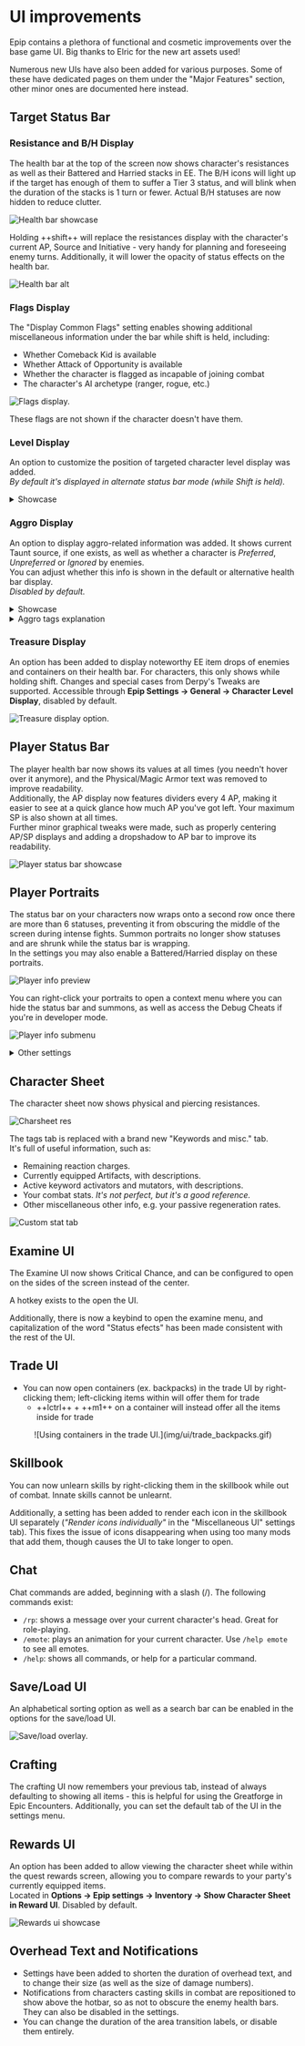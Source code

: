 ﻿# UI improvements
Epip contains a plethora of functional and cosmetic improvements over the base game UI. Big thanks to Elric for the new art assets used!

Numerous new UIs have also been added for various purposes. Some of these have dedicated pages on them under the "Major Features" section, other minor ones are documented here instead.

## Target Status Bar

### Resistance and B/H Display
The health bar at the top of the screen now shows character's resistances as well as their Battered and Harried stacks in EE. The B/H icons will light up if the target has enough of them to suffer a Tier 3 status, and will blink when the duration of the stacks is 1 turn or fewer. Actual B/H statuses are now hidden to reduce clutter.

![Health bar showcase](img/ui/health_bar.png)

Holding ++shift++ will replace the resistances display with the character's current AP, Source and Initiative - very handy for planning and foreseeing enemy turns. Additionally, it will lower the opacity of status effects on the health bar.

![Health bar alt](img/ui/health_bar_shift.png)

### Flags Display
The "Display Common Flags" setting enables showing additional miscellaneous information under the bar while shift is held, including:

- Whether Comeback Kid is available
- Whether Attack of Opportunity is available
- Whether the character is flagged as incapable of joining combat
- The character's AI archetype (ranger, rogue, etc.)

![Flags display.](img/ui/flagsdisplay.png)

These flags are not shown if the character doesn't have them.

### Level Display
An option to customize the position of targeted character level display was added.  
*By default it's displayed in alternate status bar mode (while Shift is held).*  
<details>
<summary>Showcase</summary>
<p>Accessible through <b>Options -> Epip settings -> General -> Character Level Display</b>.</p>
<table>
<tr><td>Hidden:            </td><td><img src="../img/ui/lvl_display_hidden.png"/></td></tr>
<tr><td>After Name:        </td><td><img src="../img/ui/lvl_display_after_name.png"/></td></tr>
<tr><td>Below Health Bar:  </td><td><img src="../img/ui/lvl_display_below.png"/></td></tr>
<tr><td>When holding Shift:</td><td><img src="../img/ui/lvl_display_shift.png"/></td></tr>
</table>
</details>

### Aggro Display
An option to display aggro-related information was added. It shows current Taunt source, if one exists, as well as whether a character is *Preferred*, *Unpreferred* or *Ignored* by enemies.  
You can adjust whether this info is shown in the default or alternative health bar display.  
*Disabled by default.*  
<details>
<summary>Showcase</summary>
Accessible through <b>Options -> Epip settings -> General -> Show Aggro Information</b>.
<table>
<tr><td>Preferred:   </td><td><img src="../img/ui/aggro_pref.png"/></td></tr>
<tr><td>Unpreferred: </td><td><img src="../img/ui/aggro_unpref.png"/></td></tr>
<tr><td>Ignored:     </td><td><img src="../img/ui/aggro_ignored.png"/></td></tr>
<tr><td>Taunted:     </td><td><img src="../img/ui/aggro_taunted.png"/></td></tr>
</table>
</details>
<details>
<summary>Aggro tags explanation</summary>
<p>AI chooses its targets based on a number of parameters, such as target's effective HP, how easy it is to get to the target and so on. Its behavior is also influenced by aggro tags.</p><p><b>This information is only relevant for Epic Encounters 2.</b></p>
<ul>
<li>No tag: AI has no preference on whether to choose this character as the primary attack target or not. However, AI will actively try to hit this character with AOE attacks. Most characters will not have any aggro tag by default.</li>
<li>Preferred: AI will actively try to make this character its primary attack target. This aggro tag is manually provided to some important NPCs and is not normally obtainable during gameplay.</li>
<li>Unpreferred: AI will try not to make this character its primary target. <b>However, AI will still actively try to AOE this character.</b> This tag is usually acquired by using Subjugated status, and is also manually provided to some characters, mostly summons.</li>
<li>Ignored: AI will try to act as if this character does not exist.</li>
<li>Taunted: this AI will consider the source of Taunt a Preferred target.</li>
</ul>
</details>

### Treasure Display
An option has been added to display noteworthy EE item drops of enemies and containers on their health bar. For characters, this only shows while holding shift. Changes and special cases from Derpy's Tweaks are supported.
Accessible through **Epip Settings -> General -> Character Level Display**, disabled by default.  

![Treasure display option.](img/ui/treasure_display.png)

## Player Status Bar
The player health bar now shows its values at all times (you needn't hover over it anymore), and the Physical/Magic Armor text was removed to improve readability.  
Additionally, the AP display now features dividers every 4 AP, making it easier to see at a quick glance how much AP you've got left. Your maximum SP is also shown at all times.  
Further minor graphical tweaks were made, such as properly centering AP/SP displays and adding a dropshadow to AP bar to improve its readability.  

![Player status bar showcase](img/ui/status_console.png)

## Player Portraits
The status bar on your characters now wraps onto a second row once there are more than 6 statuses, preventing it from obscuring the middle of the screen during intense fights. Summon portraits no longer show statuses and are shrunk while the status bar is wrapping.  
In the settings you may also enable a Battered/Harried display on these portraits.  

![Player info preview](img/ui/player_info.png)

You can right-click your portraits to open a context menu where you can hide the status bar and summons, as well as access the Debug Cheats if you're in developer mode.  

![Player info submenu](img/ui/status_dropdown.png)

<details>
<summary>Other settings</summary>
<b>Options -> Epip settings -> Player portraits</b>
<table>
<tr><td>Display B/H on player portraits</td><td><p>Display nice, big B/H indicators right over player portaits.</p><p>Disabled by default.</p></td></tr>
<tr><td>Status Opacity in Combat       </td><td><p>Make statuses less visible.</p><p>Hovering over statuses will always show them at full opacity.</p>
                                                <br>
                                                <p><img src="../img/ui/status_opacity.png"/></p></td></tr>
</table>
</details>

## Character Sheet
The character sheet now shows physical and piercing resistances.

![Charsheet res](img/ui/resistances.png)

The tags tab is replaced with a brand new "Keywords and misc." tab.  
It's full of useful information, such as:

- Remaining reaction charges.
- Currently equipped Artifacts, with descriptions.
- Active keyword activators and mutators, with descriptions.
- Your combat stats. *It's not perfect, but it's a good reference.*
- Other miscellaneous other info, e.g. your passive regeneration rates.

![Custom stat tab](img/ui/keywords.png)

## Examine UI
The Examine UI now shows Critical Chance, and can be configured to open on the sides of the screen instead of the center.

A hotkey exists to the open the UI.

Additionally, there is now a keybind to open the examine menu, and capitalization of the word "Status efects" has been made consistent with the rest of the UI.

## Trade UI
- You can now open containers (ex. backpacks) in the trade UI by right-clicking them; left-clicking items within will offer them for trade
    - ++lctrl++ + ++m1++ on a container will instead offer all the items inside for trade

<center>![Using containers in the trade UI.](img/ui/trade_backpacks.gif)</center>

## Skillbook
You can now unlearn skills by right-clicking them in the skillbook while out of combat. Innate skills cannot be unlearnt.

Additionally, a setting has been added to render each icon in the skillbook UI separately (*"Render icons individually"* in the "Miscellaneous UI" settings tab). This fixes the issue of icons disappearing when using too many mods that add them, though causes the UI to take longer to open.

## Chat
Chat commands are added, beginning with a slash (/). The following commands exist:

- `/rp`: shows a message over your current character's head. Great for role-playing.
- `/emote`: plays an animation for your current character. Use `/help emote` to see all emotes.
- `/help`: shows all commands, or help for a particular command.

## Save/Load UI
An alphabetical sorting option as well as a search bar can be enabled in the options for the save/load UI.

![Save/load overlay.](../img/showcase/saveload_overlay.png)

## Crafting
The crafting UI now remembers your previous tab, instead of always defaulting to showing all items - this is helpful for using the Greatforge in Epic Encounters. Additionally, you can set the default tab of the UI in the settings menu.

## Rewards UI
An option has been added to allow viewing the character sheet while within the quest rewards screen, allowing you to compare rewards to your party's currently equipped items.  
Located in **Options -> Epip settings -> Inventory -> Show Character Sheet in Reward UI**. Disabled by default.  

![Rewards ui showcase](img/ui/rewards.png)

## Overhead Text and Notifications
- Settings have been added to shorten the duration of overhead text, and to change their size (as well as the size of damage numbers).
- Notifications from characters casting skills in combat are repositioned to show above the hotbar, so as not to obscure the enemy health bars. They can also be disabled in the settings.
- You can change the duration of the area transition labels, or disable them entirely.
